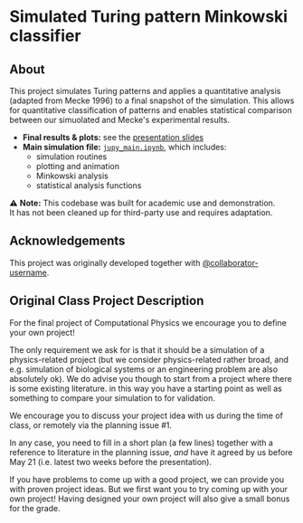 # Simulated Turing pattern Minkowski classifier
## About
This project simulates Turing patterns and applies a quantitative analysis 
(adapted from Mecke 1996) to a final snapshot of the simulation. This allows
for quantitative classification of patterns and enables statistical comparison
between our simuolated and Mecke's experimental results.

- **Final results & plots:** see the [presentation slides](./Turing_presentation_final.pptx)  
- **Main simulation file:** [`jupy_main.ipynb`](./jupy_main.ipynb), which includes:
  - simulation routines
  - plotting and animation
  - Minkowski analysis
  - statistical analysis functions

⚠️ **Note:** This codebase was built for academic use and demonstration.  
It has not been cleaned up for third-party use and requires adaptation.

## Acknowledgements
This project was originally developed together with [@collaborator-username](https://github.com/SophiaaW).


## Original Class Project Description
For the final project of Computational Physics we encourage you to define your
own project!

The only requirement we ask for is that it should be a simulation of a
physics-related project (but we consider physics-related rather broad, and e.g.
simulation of biological systems or an engineering problem are also absolutely
ok).
We do advise you though to start from a project where there is some existing literature.
in this way you have a starting point as well as something to compare your simulation to
for validation.

We encourage you to discuss your project idea with us during the time of class, 
or remotely via the planning issue #1. 

In any case, you need to fill in a short plan (a few lines) together with a
reference to literature in the planning issue, *and* have it agreed by us before
May 21 (i.e. latest two weeks before the presentation).

If you have problems to come up with a good project, we can provide you with
proven project ideas. But we first want you to try coming up with your own project!
Having designed your own project will also give a small bonus for the grade.
